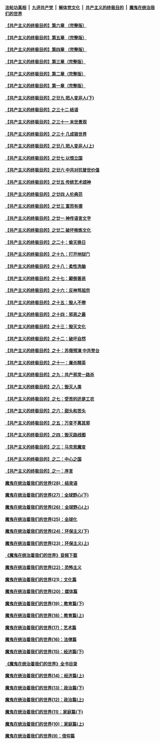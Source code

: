 

####  [法轮功真相](../../../../basic/blob/master/README.md?t=06100101) &nbsp;|&nbsp; [九评共产党](../../../../9ping.md/blob/master/README.md?t=06100101) &nbsp;|&nbsp; [解体党文化](../../../../jtdwh.md/blob/master/README.md?t=06100101)  &nbsp;|&nbsp; [共产主义的终极目的](../../../../gczydzjmd.md/blob/master/README.md?t=06100101) &nbsp;|&nbsp; [魔鬼在统治我们的世界](../../../../mgztzwmdsj.md/blob/master/README.md?t=06100101) 

#### [【共产主义的终极目的】第六章 （完整版）](../pages/nsc422/n11428913.md?t=06100101) 

#### [【共产主义的终极目的】第五章 （完整版）](../pages/nsc422/n11428912.md?t=06100101) 

#### [【共产主义的终极目的】第四章 （完整版）](../pages/nsc422/n11428907.md?t=06100101) 

#### [【共产主义的终极目的】第三章（完整版）](../pages/nsc422/n11428848.md?t=06100101) 

#### [【共产主义的终极目的】第二章（完整版）](../pages/nsc422/n11428831.md?t=06100101) 

#### [【共产主义的终极目的】第一章（完整版）](../pages/nsc422/n11417651.md?t=06100101) 

#### [【共产主义的终极目的】之廿九 把人变非人(下)](../pages/nsc422/n11344140.md?t=06100101) 

#### [【共产主义的终极目的】之三十二 结语](../pages/nsc422/n11360535.md?t=06100101) 

#### [【共产主义的终极目的】之三十一 末世景观](../pages/nsc422/n11351129.md?t=06100101) 

#### [【共产主义的终极目的】之三十 几成狼世界](../pages/nsc422/n11348280.md?t=06100101) 

#### [【共产主义的终极目的】之廿八 把人变非人(上)](../pages/nsc422/n11340492.md?t=06100101) 

#### [【共产主义的终极目的】之廿七 以恨立国](../pages/nsc422/n11336944.md?t=06100101) 

#### [【共产主义的终极目的】之廿六 中共对抗普世价值](../pages/nsc422/n11324785.md?t=06100101) 

#### [【共产主义的终极目的】之廿五 传统艺术颂神](../pages/nsc422/n11296396.md?t=06100101) 

#### [【共产主义的终极目的】之廿四 人伦典范](../pages/nsc422/n11296397.md?t=06100101) 

#### [【共产主义的终极目的】之廿三 富而有德](../pages/nsc422/n11283598.md?t=06100101) 

#### [【共产主义的终极目的】之廿一 神传语言文字](../pages/nsc422/n11263265.md?t=06100101) 

#### [【共产主义的终极目的】之廿二 破坏修炼文化](../pages/nsc422/n11245728.md?t=06100101) 

#### [【共产主义的终极目的】之二十：偷天换日](../pages/nsc422/n11238846.md?t=06100101) 

#### [【共产主义的终极目的】之十九：打开地狱门](../pages/nsc422/n11206376.md?t=06100101) 

#### [【共产主义的终极目的】之十八：柔性洗脑](../pages/nsc422/n11199994.md?t=06100101) 

#### [【共产主义的终极目的】之十七：颠倒善恶](../pages/nsc422/n11179782.md?t=06100101) 

#### [【共产主义的终极目的】之十六：反神骂祖宗](../pages/nsc422/n11166798.md?t=06100101) 

#### [【共产主义的终极目的】之十五：毁人不倦](../pages/nsc422/n11166792.md?t=06100101) 

#### [【共产主义的终极目的】之十四：邪恶之最](../pages/nsc422/n11150249.md?t=06100101) 

#### [【共产主义的终极目的】之十三：毁灭文化](../pages/nsc422/n11135227.md?t=06100101) 

#### [【共产主义的终极目的】之十二：破坏自然](../pages/nsc422/n11135214.md?t=06100101) 

#### [【共产主义的终极目的】之十：苏俄预演 中共登台](../pages/nsc422/n11118424.md?t=06100101) 

#### [【共产主义的终极目的】之十一：屠杀精英](../pages/nsc422/n11118442.md?t=06100101) 

#### [【共产主义的终极目的】之九：共产邪灵一路杀](../pages/nsc422/n11114139.md?t=06100101) 

#### [【共产主义的终极目的】之八：毁灭人类](../pages/nsc422/n11108503.md?t=06100101) 

#### [【共产主义的终极目的】之七：受苦的还是工农](../pages/nsc422/n11101809.md?t=06100101) 

#### [【共产主义的终极目的】之六：甜头和苦头](../pages/nsc422/n11096971.md?t=06100101) 

#### [【共产主义的终极目的】之五：万变不离其邪](../pages/nsc422/n11091285.md?t=06100101) 

#### [【共产主义的终极目的】之四：毁灭路线图](../pages/nsc422/n11086284.md?t=06100101) 

#### [【共产主义的终极目的】之三：马克思魔变](../pages/nsc422/n11061941.md?t=06100101) 

#### [【共产主义的终极目的】之二：中心之国](../pages/nsc422/n11047728.md?t=06100101) 

#### [【共产主义的终极目的】之一：序言](../pages/nsc422/n11086077.md?t=06100101) 

#### [魔鬼在统治着我们的世界(28)：结束语](../pages/nsc422/n10936246.md?t=06100101) 

#### [魔鬼在统治着我们的世界(27)：全球野心(下)](../pages/nsc422/n10928319.md?t=06100101) 

#### [魔鬼在统治着我们的世界(26)：全球野心(上)](../pages/nsc422/n10900318.md?t=06100101) 

#### [魔鬼在统治着我们的世界(25)：全球化](../pages/nsc422/n10788205.md?t=06100101) 

#### [魔鬼在统治着我们的世界(24)：环保主义(下)](../pages/nsc422/n10695307.md?t=06100101) 

#### [魔鬼在统治着我们的世界(23)：环保主义(上)](../pages/nsc422/n10688613.md?t=06100101) 

#### [《魔鬼在统治着我们的世界》音频下载](../pages/nsc422/n10635553.md?t=06100101) 

#### [魔鬼在统治着我们的世界(22)：恐怖主义](../pages/nsc422/n10614727.md?t=06100101) 

#### [魔鬼在统治着我们的世界(21)：文化篇](../pages/nsc422/n10597706.md?t=06100101) 

#### [魔鬼在统治着我们的世界(20)：媒体篇](../pages/nsc422/n10586579.md?t=06100101) 

#### [魔鬼在统治着我们的世界(19)：教育篇(下)](../pages/nsc422/n10564808.md?t=06100101) 

#### [魔鬼在统治着我们的世界(18)：教育篇(上)](../pages/nsc422/n10526970.md?t=06100101) 

#### [魔鬼在统治着我们的世界(17)：艺术篇](../pages/nsc422/n10499093.md?t=06100101) 

#### [魔鬼在统治着我们的世界(16)：法律篇](../pages/nsc422/n10485969.md?t=06100101) 

#### [魔鬼在统治着我们的世界(15)：经济篇(下)](../pages/nsc422/n10469975.md?t=06100101) 

#### [《魔鬼在统治着我们的世界》全书目录](../pages/nsc422/n10464261.md?t=06100101) 

#### [魔鬼在统治着我们的世界(14)：经济篇(上)](../pages/nsc422/n10457370.md?t=06100101) 

#### [魔鬼在统治着我们的世界(13)：政治篇(下)](../pages/nsc422/n10448270.md?t=06100101) 

#### [魔鬼在统治着我们的世界(12)：政治篇(上)](../pages/nsc422/n10444576.md?t=06100101) 

#### [魔鬼在统治着我们的世界(11)：家庭篇(下)](../pages/nsc422/n10440961.md?t=06100101) 

#### [魔鬼在统治着我们的世界(10)：家庭篇(上)](../pages/nsc422/n10435448.md?t=06100101) 

#### [魔鬼在统治着我们的世界(9)：信仰篇](../pages/nsc422/n10432159.md?t=06100101) 

